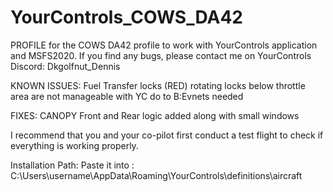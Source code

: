 # YourControls_COWS_DA42
PROFILE for the COWS DA42 profile to work with YourControls application and MSFS2020.
If you find any bugs, please contact me on YourControls Discord: Dkgolfnut_Dennis


KNOWN ISSUES:
Fuel Transfer locks (RED) rotating locks below throttle area are not manageable with YC do to B:Evnets needed

FIXES:
CANOPY Front and Rear logic added along with small windows

I recommend that you and your co-pilot first conduct a test flight to check if everything is working properly.

Installation Path: Paste it into : C:\Users\username\AppData\Roaming\YourControls\definitions\aircraft

